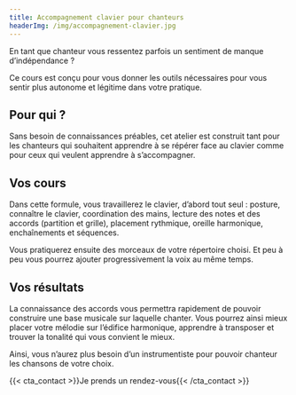 ```yaml
---
title: Accompagnement clavier pour chanteurs
headerImg: /img/accompagnement-clavier.jpg
---
```


En tant que chanteur vous ressentez parfois un sentiment de manque d’indépendance ?

Ce cours est conçu pour vous donner les outils nécessaires pour vous sentir plus autonome et légitime dans votre pratique.
 
## Pour qui ?

Sans besoin de connaissances préables, cet atelier est construit tant pour les chanteurs qui souhaitent apprendre à se répérer face au clavier comme pour ceux qui veulent apprendre à s’accompagner. 

## Vos cours
 
Dans cette formule, vous travaillerez le clavier, d’abord tout seul : posture, connaître le clavier, coordination des mains, lecture des notes et des accords (partition et grille), placement rythmique, oreille harmonique, enchaînements et séquences.

Vous pratiquerez ensuite des morceaux de votre répertoire choisi. Et peu à peu vous pourrez ajouter progressivement la voix au même temps.

## Vos résultats

La connaissance des accords vous permettra rapidement de pouvoir construire une base musicale sur laquelle chanter. Vous pourrez ainsi mieux placer votre mélodie sur l’édifice harmonique, apprendre à transposer et trouver la tonalité qui vous convient le mieux.

Ainsi, vous n’aurez plus besoin d’un instrumentiste pour pouvoir chanteur les chansons de votre choix.

{{< cta_contact >}}Je prends un rendez-vous{{< /cta_contact >}} 